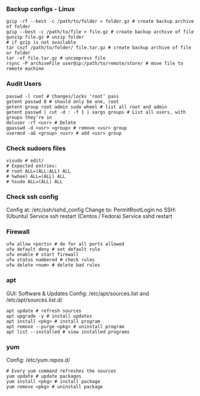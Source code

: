 ### Backup configs - Linux
```
gzip -rf --best -c /path/to/folder > folder.gz # create backup archive of folder
gzip --best -c /path/to/file > file.gz # create backup archive of file
gunzip file.gz # unzip folder
# if gzip is not available
tar cxzf /path/to/folder/ file.tar.gz # create backup archive of file or folder
tar -xf file.tar.gz # uncompress file
rsync -P archiveFile user@ip:/path/to/remote/store/ # move file to remote machine
```

### Audit Users
```
passwd -l root # Changes/locks ‘root’ pass
getent passwd 0 # should only be one, root
getent group root admin sudo wheel # list all root and admin
getent passwd | cut -d : -f 1 | xargs groups # List all users, with groups they’re in
deluser -rf <usr> # Delete 
gpasswd -d <usr> <group> # remove <usr> group
usermod -aG <group> <usr> # add <usr> group
```

### Check sudoers files
```
visudo # edit/
# Expected entries:
# root ALL=(ALL:ALL) ALL
# %wheel ALL=(ALL) ALL
# %sudo ALL=(ALL) ALL
```

### Check ssh config
Config at: /etc/ssh/sshd_config
Change to: PermitRootLogin no
SSH:
(Ubuntu)
Service ssh restart
(Centos / Fedora)
Service sshd restart

### Firewall
```
ufw allow <ports> # do for all ports allowed
ufw default deny # set default rule
ufw enable # start firewall
ufw status numbered # check rules
ufw delete <num> # delete bad rules
```

### apt
GUI: Software & Updates
Config: /etc/apt/sources.list and /etc/apt/sources.list.d/
```
apt update # refresh sources
apt upgrade -y # install updates
apt install <pkg> # install program
apt remove --purge <pkg> # uninstall program
apt list --installed # view installed programs
```

### yum
Config: /etc/yum.repos.d/
```
# Every yum command refreshes the sources
yum update # update packages
yum install <pkg> # install package
yum remove <pkg> # uninstall package
```
